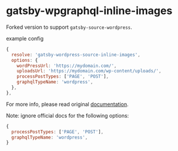 # gatsby-wpgraphql-inline-images

Forked version to support `gatsby-source-wordpress`.

example config

```js
{
  resolve: 'gatsby-wordpress-source-inline-images',
  options: {
    wordPressUrl: 'https://mydomain.com/',
    uploadsUrl: 'https://mydomain.com/wp-content/uploads/',
    processPostTypes: ['PAGE', 'POST'],
    graphqlTypeName: 'wordpress',
  },
},
```

For more info, please read original [documentation](https://github.com/progital/gatsby-wpgraphql-inline-images).

Note: ignore official docs for the following options:

```js
{
  processPostTypes: ['PAGE', 'POST'],
  graphqlTypeName: 'wordpress',
}
```
